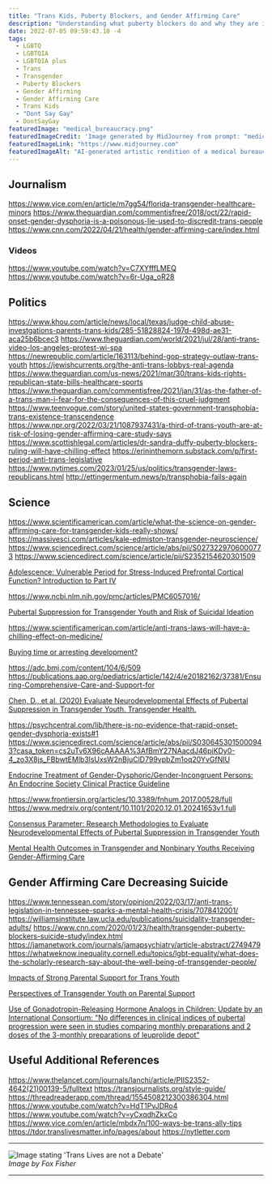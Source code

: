 ```yaml
---
title: "Trans Kids, Puberty Blockers, and Gender Affirming Care"
description: "Understanding what puberty blockers do and why they are important."
date: 2022-07-05 09:59:43.10 -4
tags:
  - LGBTQ
  - LGBTQIA
  - LGBTQIA plus
  - Trans
  - Transgender
  - Puberty Blockers
  - Gender Affirming
  - Gender Affirming Care
  - Trans Kids
  - "Dont Say Gay"
  - DontSayGay
featuredImage: "medical_bureaucracy.png"
featuredImageCredit: 'Image generated by MidJourney from prompt: "medical bureaucracy"'
featuredImageLink: "https://www.midjourney.com"
featuredImageAlt: "AI-generated artistic rendition of a medical bureaucracy"
---
```


## Journalism

https://www.vice.com/en/article/m7gg54/florida-transgender-healthcare-minors
https://www.theguardian.com/commentisfree/2018/oct/22/rapid-onset-gender-dysphoria-is-a-poisonous-lie-used-to-discredit-trans-people
https://www.cnn.com/2022/04/21/health/gender-affirming-care/index.html

### Videos

https://www.youtube.com/watch?v=C7XYfffLMEQ
https://www.youtube.com/watch?v=6r-Uga_oR28

## Politics

https://www.khou.com/article/news/local/texas/judge-child-abuse-investgations-parents-trans-kids/285-51828824-197d-498d-ae31-aca25b6bcec3
https://www.theguardian.com/world/2021/jul/28/anti-trans-video-los-angeles-protest-wi-spa
https://newrepublic.com/article/163113/behind-gop-strategy-outlaw-trans-youth
https://jewishcurrents.org/the-anti-trans-lobbys-real-agenda
https://www.theguardian.com/us-news/2021/mar/30/trans-kids-rights-republican-state-bills-healthcare-sports
https://www.theguardian.com/commentisfree/2021/jan/31/as-the-father-of-a-trans-man-i-fear-for-the-consequences-of-this-cruel-judgment
https://www.teenvogue.com/story/united-states-government-transphobia-trans-existence-transcendence
https://www.npr.org/2022/03/21/1087937431/a-third-of-trans-youth-are-at-risk-of-losing-gender-affirming-care-study-says
https://www.scottishlegal.com/articles/dr-sandra-duffy-puberty-blockers-ruling-will-have-chilling-effect
https://erininthemorn.substack.com/p/first-period-anti-trans-legislative
https://www.nytimes.com/2023/01/25/us/politics/transgender-laws-republicans.html
http://ettingermentum.news/p/transphobia-fails-again

## Science

https://www.scientificamerican.com/article/what-the-science-on-gender-affirming-care-for-transgender-kids-really-shows/
https://massivesci.com/articles/kale-edmiston-transgender-neuroscience/
https://www.sciencedirect.com/science/article/abs/pii/S0273229706000773
https://www.sciencedirect.com/science/article/pii/S2352154620301509

<a href="https://nyaspubs.onlinelibrary.wiley.com/doi/abs/10.1196/annals.1308.017" target="_blank">Adolescence: Vulnerable Period for Stress-Induced Prefrontal Cortical Function? Introduction to Part IV</a>

<a href="https://www.ncbi.nlm.nih.gov/pmc/articles/PMC6057016/" target="_blank">https://www.ncbi.nlm.nih.gov/pmc/articles/PMC6057016/</a>

<a href="https://www.ncbi.nlm.nih.gov/pmc/articles/PMC7073269/" target="_blank">Pubertal Suppression for Transgender Youth and Risk of Suicidal Ideation</a>

<a href="https://www.scientificamerican.com/article/anti-trans-laws-will-have-a-chilling-effect-on-medicine/" target="_blank">https://www.scientificamerican.com/article/anti-trans-laws-will-have-a-chilling-effect-on-medicine/</a>

<a href="https://www.ncbi.nlm.nih.gov/pmc/articles/PMC6806792/" target="_blank">Buying time or arresting development?</a>

https://adc.bmj.com/content/104/6/509
https://publications.aap.org/pediatrics/article/142/4/e20182162/37381/Ensuring-Comprehensive-Care-and-Support-for

<a href="https://www.liebertpub.com/doi/10.1089/trgh.2020.0006" target="_blank">Chen, D., et al. (2020) Evaluate Neurodevelopmental Effects of Pubertal Suppression in Transgender Youth. Transgender Health.</a>

https://psychcentral.com/lib/there-is-no-evidence-that-rapid-onset-gender-dysphoria-exists#1
https://www.sciencedirect.com/science/article/abs/pii/S0306453015000943?casa_token=cs2uTv6X96cAAAAA%3AfBmY27NAacdJ46piKDy0-4_zo3X8js_FBbwtEMlb3lsUxsW2nBjuClD799vpbZm1oq20YvGfNIU

<a href="https://academic.oup.com/jcem/article/102/11/3869/4157558" target="_blank">Endocrine Treatment of Gender-Dysphoric/Gender-Incongruent Persons: An Endocrine Society Clinical Practice Guideline</a>

https://www.frontiersin.org/articles/10.3389/fnhum.2017.00528/full
https://www.medrxiv.org/content/10.1101/2020.12.01.20241653v1.full

<a href="https://www.liebertpub.com/doi/10.1089/trgh.2020.0006" target="_blank">Consensus Parameter: Research Methodologies to Evaluate Neurodevelopmental Effects of Pubertal Suppression in Transgender Youth</a>

<a href="https://pubmed.ncbi.nlm.nih.gov/35212746/" target="_blank">Mental Health Outcomes in Transgender and Nonbinary Youths Receiving Gender-Affirming Care</a>

## Gender Affirming Care Decreasing Suicide

https://www.tennessean.com/story/opinion/2022/03/17/anti-trans-legislation-in-tennessee-sparks-a-mental-health-crisis/7078412001/
https://williamsinstitute.law.ucla.edu/publications/suicidality-transgender-adults/
https://www.cnn.com/2020/01/23/health/transgender-puberty-blockers-suicide-study/index.html
https://jamanetwork.com/journals/jamapsychiatry/article-abstract/2749479
https://whatweknow.inequality.cornell.edu/topics/lgbt-equality/what-does-the-scholarly-research-say-about-the-well-being-of-transgender-people/

<a href="https://www.researchgate.net/publication/284551812_Impacts_of_Strong_Parental_Support_for_Trans_Youth" target="_blank">Impacts of Strong Parental Support for Trans Youth</a>

<a href="https://journals.sagepub.com/doi/abs/10.1177/1090198120965504" target="_blank">Perspectives of Transgender Youth on Parental Support</a>

<a href="http://karger.com/hrp/article/91/6/357/162902/Use-of-Gonadotropin-Releasing-Hormone-Analogs-in" target="_blank">Use of Gonadotropin-Releasing Hormone Analogs in Children: Update by an International Consortium: "No differences in clinical indices of pubertal progression were seen in studies comparing monthly preparations and 2 doses of the 3-monthly preparations of leuprolide depot"</a>

## Useful Additional References

https://www.thelancet.com/journals/lanchi/article/PIIS2352-4642(21)00139-5/fulltext
https://transjournalists.org/style-guide/
https://threadreaderapp.com/thread/1554508212300386304.html
https://www.youtube.com/watch?v=HdT1PvJDRo4
https://www.youtube.com/watch?v=yCxqdhZkxCo
https://www.vice.com/en/article/mbdx7n/100-ways-be-trans-ally-tips
https://tdor.translivesmatter.info/pages/about
https://nytletter.com

<hr />

<img src="/img/not-a-debate.jpg" alt="Image stating 'Trans Lives are not a Debate'" /><br />
<em>Image by Fox Fisher</em>

<hr />
